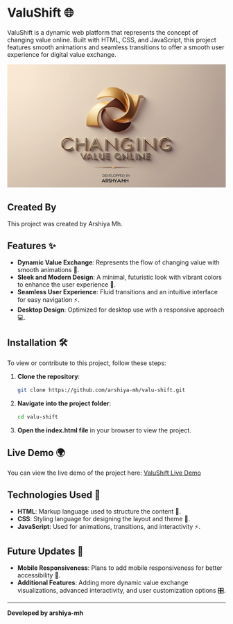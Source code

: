 # ValuShift 🌐

ValuShift is a dynamic web platform that represents the concept of changing value online. Built with HTML, CSS, and JavaScript, this project features smooth animations and seamless transitions to offer a smooth user experience for digital value exchange.

![ValuShift Image](readmelogo.jpg)

## Created By
This project was created by Arshiya Mh.

## Features ✨
- **Dynamic Value Exchange**: Represents the flow of changing value with smooth animations 🔄.
- **Sleek and Modern Design**: A minimal, futuristic look with vibrant colors to enhance the user experience 🎨.
- **Seamless User Experience**: Fluid transitions and an intuitive interface for easy navigation ⚡.
- **Desktop Design**: Optimized for desktop use with a responsive approach 💻.

## Installation 🛠️
To view or contribute to this project, follow these steps:

1. **Clone the repository**:

    ```bash
    git clone https://github.com/arshiya-mh/valu-shift.git
    ```

2. **Navigate into the project folder**:

    ```bash
    cd valu-shift
    ```

3. **Open the index.html file** in your browser to view the project.

## Live Demo 🌍
You can view the live demo of the project here: [ValuShift Live Demo](https://arshiya-mh.github.io/ValuShift/)

## Technologies Used 🔧
- **HTML**: Markup language used to structure the content 📝.
- **CSS**: Styling language for designing the layout and theme 🎨.
- **JavaScript**: Used for animations, transitions, and interactivity ⚡.

## Future Updates 🔮
- **Mobile Responsiveness**: Plans to add mobile responsiveness for better accessibility 📱.
- **Additional Features**: Adding more dynamic value exchange visualizations, advanced interactivity, and user customization options 🎛️.

---

**Developed by arshiya-mh**

